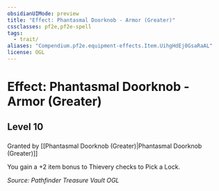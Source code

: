 ```yaml
---
obsidianUIMode: preview
title: "Effect: Phantasmal Doorknob - Armor (Greater)"
cssclasses: pf2e,pf2e-spell
tags:
  - trait/
aliases: "Compendium.pf2e.equipment-effects.Item.UihgHdEj0GsaRaAL"
license: OGL
---
```

# Effect: Phantasmal Doorknob - Armor (Greater)
## Level 10
### 






Granted by [[Phantasmal Doorknob (Greater)|Phantasmal Doorknob (Greater)]]

You gain a +2 item bonus to Thievery checks to Pick a Lock.

*Source: Pathfinder Treasure Vault*
*OGL*